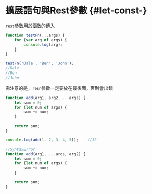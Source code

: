 # 擴展語句與Rest參數 {#let-const-}

`rest`參數用於函數的傳入

```js
function testFn(...args) {
    for (var arg of args) {
        console.log(arg);
    }
}

testFn('Dale', 'Ben', 'John');
//Dale
//Ben
//John
```

需注意的是，`resr`參數一定要放在最後面，否則會出錯

```js
function add(arg1, arg2, ...args) {
    let sum = 0;
    for (let num of args) {
        sum += num;
    }

    return sum;
}

console.log(add(1, 2, 3, 4, 5));    //12
```

```js
//SyntaxError
function add(arg1, ...args, arg2) {
    let sum = 0;
    for (let num of args) {
        sum += num;
    }

    return sum;
}
```





